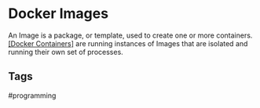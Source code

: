 # Docker Images

An Image is a package, or template, used to create one or more containers. [\[Docker Containers\]](../202204302232) are running instances of Images that are isolated and running their own set of processes.


## Tags
#programming
